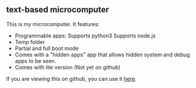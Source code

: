 ## text-based microcomputer
This is my microcomputer. It features:
- Programmable apps:
Supports python3
Supports node.js
- Temp folder 
- Partial and full boot mode
- Comes with a "hidden apps" app that allows hidden system and debug apps to be seen.
- Comes with lite version (Not yet on github)

If you are viewing this on github, you can use it [here](https://repl.it/@mollthecoder/text-based-microcomputer#main.py).
